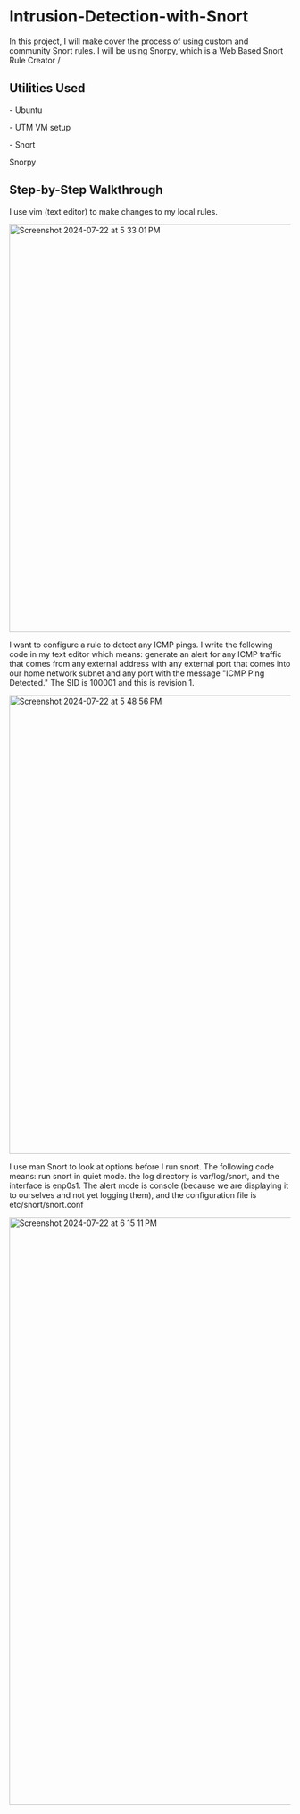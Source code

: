 # Intrusion-Detection-with-Snort
<p>In this project, I will make cover the process of using custom and community Snort rules. I will be using Snorpy, which is a Web Based Snort Rule Creator / </p>
<h2>Utilities Used</h2>
</p>- Ubuntu </p>
</p>- UTM VM setup </p>
</p>- Snort </p>
</p> Snorpy </p>
<h2>Step-by-Step Walkthrough</h2>
</p> I use vim (text editor) to make changes to my local rules. </p>
<img width="730" alt="Screenshot 2024-07-22 at 5 33 01 PM" src="https://github.com/user-attachments/assets/40543129-2ad9-4185-87ee-e6a1d0a8750a">
</p> I want to configure a rule to detect any ICMP pings. I write the following code in my text editor which means: generate an alert for any ICMP traffic that comes from any external address with any external port that comes into our home network subnet and any port with the message "ICMP Ping Detected." The SID is 100001 and this is revision 1. </p>
<img width="821" alt="Screenshot 2024-07-22 at 5 48 56 PM" src="https://github.com/user-attachments/assets/d9fc0865-e7d2-4675-bcd1-676e958bb8cc">
</p> I use man Snort to look at options before I run snort. The following code means: run snort in quiet mode. the log directory is var/log/snort, and the interface is enp0s1. The alert mode is console (because we are displaying it to ourselves and not yet logging them), and the configuration file is etc/snort/snort.conf 
</p> <img width="1052" alt="Screenshot 2024-07-22 at 6 15 11 PM" src="https://github.com/user-attachments/assets/54e50a69-a55f-45b0-a9fc-1e96c6640495" </p>
